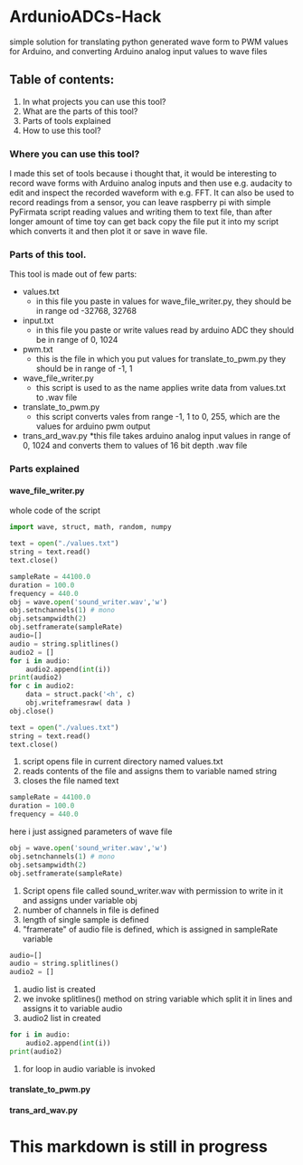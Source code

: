# ArdunioADCs-Hack

simple solution for translating python generated wave form to PWM values for Arduino, and converting Arduino analog input values to wave files

## Table of contents:
1. In what projects you can use this tool?
2. What are the parts of this tool?
3. Parts of tools explained
4. How to use this tool?

### Where you can use this tool?
I made this set of tools because i thought that, it would be interesting to record wave forms with Arduino analog inputs and then use e.g. audacity to edit and inspect the recorded waveform with e.g. FFT. It can also be used to record readings from a sensor, you can leave raspberry pi with simple PyFirmata script reading values and writing them to text file, than after longer amount of time toy can get back copy the file put it into my script which converts it and then plot it or save in wave file.

### Parts of this tool.
This tool is made out of few parts:
* values.txt
	* in this file you paste in values for wave_file_writer.py, they should be in range od -32768, 32768
* input.txt
	* in this file you paste or write values read by arduino ADC they should be in range of 0, 1024
* pwm.txt
	* this is the file in which you put values for translate_to_pwm.py they should be in range of -1, 1
* wave_file_writer.py
	* this script is used to as the name applies write data from values.txt to .wav file
* translate_to_pwm.py
	* this script converts vales from range -1, 1 to 0, 255, which are the values for arduino pwm output
* trans_ard_wav.py
	*this file takes arduino analog input values in range of 0, 1024 and converts them to values of 16 bit depth .wav file

### Parts explained
#### wave_file_writer.py

whole code of the script

```python
import wave, struct, math, random, numpy

text = open("./values.txt") 
string = text.read()
text.close()

sampleRate = 44100.0
duration = 100.0
frequency = 440.0
obj = wave.open('sound_writer.wav','w')
obj.setnchannels(1) # mono
obj.setsampwidth(2)
obj.setframerate(sampleRate)
audio=[]
audio = string.splitlines()
audio2 = []
for i in audio:
	audio2.append(int(i))
print(audio2)
for c in audio2:
	data = struct.pack('<h', c)
	obj.writeframesraw( data )
obj.close()
```

```python
text = open("./values.txt") 
string = text.read()
text.close()
```
1. script opens file in current directory named values.txt
2. reads contents of the file and assigns them to variable named string
3. closes the file named text

```python
sampleRate = 44100.0
duration = 100.0
frequency = 440.0
```
here i just assigned parameters of wave file

```python
obj = wave.open('sound_writer.wav','w')
obj.setnchannels(1) # mono
obj.setsampwidth(2)
obj.setframerate(sampleRate)
```
1. Script opens file called sound_writer.wav with permission to write in it and assigns under variable obj
2. number of channels in file is defined
3. length of single sample is defined
4. "framerate" of audio file is defined, which is assigned in sampleRate variable
```python
audio=[]
audio = string.splitlines()
audio2 = []
``` 
1. audio list is created
2. we invoke splitlines() method on string variable which split it in lines and assigns it to variable audio
3. audio2 list in created
```python
for i in audio:
	audio2.append(int(i))
print(audio2)
```
1. for loop in audio variable is invoked

#### translate_to_pwm.py

#### trans_ard_wav.py

# This markdown is still in progress
